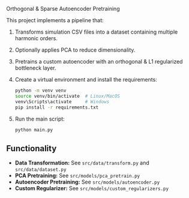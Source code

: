 Orthogonal & Sparse Autoencoder Pretraining

This project implements a pipeline that:
1. Transforms simulation CSV files into a dataset containing multiple harmonic orders.
2. Optionally applies PCA to reduce dimensionality.
3. Pretrains a custom autoencoder with an orthogonal & L1 regularized bottleneck layer.


1. Create a virtual environment and install the requirements:
    ```bash
    python -m venv venv
    source venv/bin/activate  # Linux/MacOS
    venv\Scripts\activate     # Windows
    pip install -r requirements.txt
    ```

2. Run the main script:
    ```bash
    python main.py
    ```

## Functionality

- **Data Transformation:** See `src/data/transform.py` and `src/data/dataset.py`
- **PCA Pretraining:** See `src/models/pca_pretrain.py`
- **Autoencoder Pretraining:** See `src/models/autoencoder.py`
- **Custom Regularizer:** See `src/models/custom_regularizers.py`

